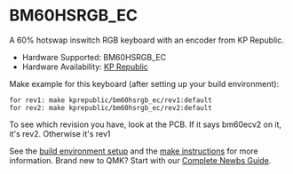 # BM60HSRGB_EC

A 60% hotswap inswitch RGB keyboard with an encoder from KP Republic. 

* Hardware Supported: BM60HSRGB_EC
* Hardware Availability: [KP Republic](https://kprepublic.com/collections/bm60-series/products/bm60ec-bm60-ec-rgb-60-gh60-hot-swappable-custom-mechanical-keyboard-pcb-programmed-qmk-via-rgb-switch-type-c-rotary-knob)

Make example for this keyboard (after setting up your build environment):

    for rev1: make kprepublic/bm60hsrgb_ec/rev1:default
    for rev2: make kprepublic/bm60hsrgb_ec/rev2:default

To see which revision you have, look at the PCB. If it says bm60ecv2 on it, it's rev2. Otherwise it's rev1


See the [build environment setup](https://docs.qmk.fm/#/getting_started_build_tools) and the [make instructions](https://docs.qmk.fm/#/getting_started_make_guide) for more information. Brand new to QMK? Start with our [Complete Newbs Guide](https://docs.qmk.fm/#/newbs).
